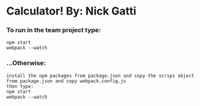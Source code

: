 # Calculator! By: Nick Gatti

### To run in the team project type:

```
npm start
webpack --watch
```

### ...Otherwise:

```
install the npm packages from package.json and copy the scrips object from package.json and copy webpack.config.js
then type:
npm start
webpack --watch
```